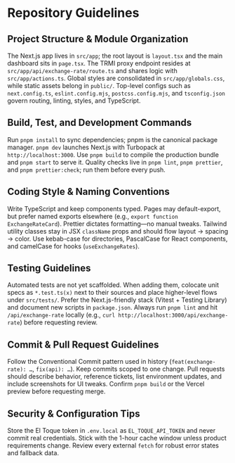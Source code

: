 # Repository Guidelines

## Project Structure & Module Organization

The Next.js app lives in `src/app`; the root layout is `layout.tsx` and the main dashboard sits in `page.tsx`. The TRMI proxy endpoint resides at `src/app/api/exchange-rate/route.ts` and shares logic with `src/app/actions.ts`. Global styles are consolidated in `src/app/globals.css`, while static assets belong in `public/`. Top-level configs such as `next.config.ts`, `eslint.config.mjs`, `postcss.config.mjs`, and `tsconfig.json` govern routing, linting, styles, and TypeScript.

## Build, Test, and Development Commands

Run `pnpm install` to sync dependencies; pnpm is the canonical package manager. `pnpm dev` launches Next.js with Turbopack at `http://localhost:3000`. Use `pnpm build` to compile the production bundle and `pnpm start` to serve it. Quality checks live in `pnpm lint`, `pnpm prettier`, and `pnpm prettier:check`; run them before every push.

## Coding Style & Naming Conventions

Write TypeScript and keep components typed. Pages may default-export, but prefer named exports elsewhere (e.g., `export function ExchangeRateCard`). Prettier dictates formatting—no manual tweaks. Tailwind utility classes stay in JSX `className` props and should flow layout → spacing → color. Use kebab-case for directories, PascalCase for React components, and camelCase for hooks (`useExchangeRates`).

## Testing Guidelines

Automated tests are not yet scaffolded. When adding them, colocate unit specs as `*.test.ts(x)` next to their sources and place higher-level flows under `src/tests/`. Prefer the Next.js-friendly stack (Vitest + Testing Library) and document new scripts in `package.json`. Always run `pnpm lint` and hit `/api/exchange-rate` locally (e.g., `curl http://localhost:3000/api/exchange-rate`) before requesting review.

## Commit & Pull Request Guidelines

Follow the Conventional Commit pattern used in history (`feat(exchange-rate): …`, `fix(api): …`). Keep commits scoped to one change. Pull requests should describe behavior, reference tickets, list environment updates, and include screenshots for UI tweaks. Confirm `pnpm build` or the Vercel preview before requesting merge.

## Security & Configuration Tips

Store the El Toque token in `.env.local` as `EL_TOQUE_API_TOKEN` and never commit real credentials. Stick with the 1-hour cache window unless product requirements change. Review every external `fetch` for robust error states and fallback data.
